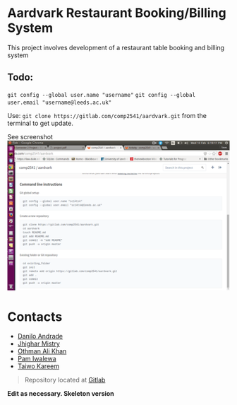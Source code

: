 # Aardvark Restaurant Booking/Billing System

This project involves development of a restaurant table booking and billing system

## Todo:

`git config --global user.name "username"`
`git config --global user.email "username@leeds.ac.uk"`

Use: `git clone https://gitlab.com/comp2541/aardvark.git` from the terminal to get update.

See screenshot
![Todo](Screenshots/todo.png)

# Contacts
* [Danilo Andrade](https://gitlab.com/u/ed11d2a)
* [Jhighar Mistry](https://gitlab.com/u/sc14jm)
* [Othman Ali Khan](https://gitlab.com/u/OthmanAlikhan)
* [Pam Iwalewa](https://gitlab.com/u/sc13pi)
* [Taiwo Kareem](https://gitlab.com/u/sc14tsk)

> Repository located at [Gitlab](https://gitlab.com/comp2541/aardvark)

**Edit as necessary. Skeleton version**